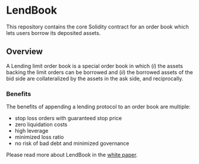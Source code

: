 # LendBook

This repository contains the core Solidity contract for an order book which lets users borrow its deposited assets.

## Overview

A Lending limit order book is a special order book in which ($i$) the assets backing the limit orders can be borrowed and ($ii$) the borrowed assets of the bid side are collateralized by the assets in the ask side, and reciprocally.

### Benefits

The benefits of appending a lending protocol to an order book are multiple:

- stop loss orders with guaranteed stop price
- zero liquidation costs
- high leverage
- minimized loss ratio
- no risk of bad debt and minimized governance

Please read more about LendBook in the [white paper](wp_blob.pdf).
